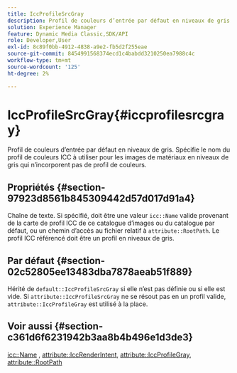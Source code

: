 ```yaml
---
title: IccProfileSrcGray
description: Profil de couleurs d’entrée par défaut en niveaux de gris. Spécifie le nom du profil de couleurs ICC à utiliser pour les images de matériaux en niveaux de gris qui n’incorporent pas de profil de couleurs.
solution: Experience Manager
feature: Dynamic Media Classic,SDK/API
role: Developer,User
exl-id: 8c89f0bb-4912-4838-a9e2-fb5d2f255eae
source-git-commit: 8454991568374ecd1c4babdd3210250ea7988c4c
workflow-type: tm+mt
source-wordcount: '125'
ht-degree: 2%

---
```


# IccProfileSrcGray{#iccprofilesrcgray}

Profil de couleurs d’entrée par défaut en niveaux de gris. Spécifie le nom du profil de couleurs ICC à utiliser pour les images de matériaux en niveaux de gris qui n’incorporent pas de profil de couleurs.

## Propriétés {#section-97923d8561b845309442d57d017d91a4}

Chaîne de texte. Si spécifié, doit être une valeur `icc::Name` valide provenant de la carte de profil ICC de ce catalogue d’images ou du catalogue par défaut, ou un chemin d’accès au fichier relatif à `attribute::RootPath`. Le profil ICC référencé doit être un profil en niveaux de gris.

## Par défaut {#section-02c52805ee13483dba7878aeab51f889}

Hérité de `default::IccProfileSrcGray` si elle n’est pas définie ou si elle est vide. Si `attribute::IccProfileSrcGray` ne se résout pas en un profil valide, `attribute::IccProfileGray` est utilisé à la place.

## Voir aussi {#section-c361d6f6231942b3aa8b4b496e1d3de3}

[icc::Name](../../../../../ir-api/material-cat/image-rendering-api-ref/c-ir-material-catalog/c-ir-icc-profile-map-reference/r-ir-name-icc.md#reference-7a293ede360e433782575f8f6a562ac2) , [attribute::IccRenderIntent](../../../../../ir-api/material-cat/image-rendering-api-ref/c-ir-material-catalog/c-ir-attributes-reference/r-ir-iccrenderintent.md#reference-3b80b7a4c25545a593c5076f318b5c40), [attribute::IccProfileGray](../../../../../ir-api/material-cat/image-rendering-api-ref/c-ir-material-catalog/c-ir-attributes-reference/r-ir-iccprofilegray.md#reference-712f1d0dcca748df9aaf495681bb39e6), [attribute::RootPath](../../../../../ir-api/material-cat/image-rendering-api-ref/c-ir-material-catalog/c-ir-attributes-reference/r-ir-rootpath.md#reference-a4d7c96b62e14fcbad1740c702f160f3)
